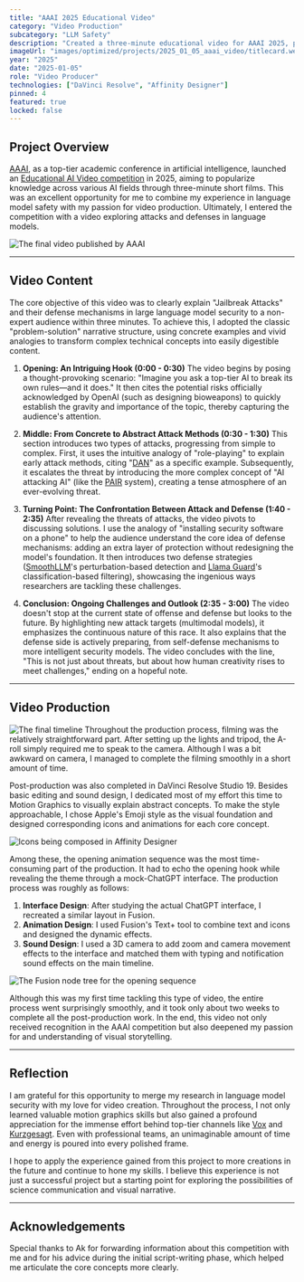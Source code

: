 ```yaml
---
title: "AAAI 2025 Educational Video"
category: "Video Production"
subcategory: "LLM Safety"
description: "Created a three-minute educational video for AAAI 2025, providing an accessible introduction to attacks and defenses in the field of large language model security."
imageUrl: "images/optimized/projects/2025_01_05_aaai_video/titlecard.webp"
year: "2025"
date: "2025-01-05"
role: "Video Producer"
technologies: ["DaVinci Resolve", "Affinity Designer"]
pinned: 4
featured: true
locked: false
---
```


## Project Overview
[AAAI](https://aaai.org), as a top-tier academic conference in artificial intelligence, launched an [Educational AI Video competition](https://aaai.org/about-aaai/aaai-awards/aaai-educational-ai-videos/) in 2025, aiming to popularize knowledge across various AI fields through three-minute short films. This was an excellent opportunity for me to combine my experience in language model safety with my passion for video production. Ultimately, I entered the competition with a video exploring attacks and defenses in language models.

![The final video published by AAAI](https://www.youtube.com/watch?v=eSuEhZpHesU&t=2s&pp=ygUZYWFhaSBlZHVjYXRpb25hbCBhaSB2aWRlbw%3D%3D)

---

## Video Content
The core objective of this video was to clearly explain "Jailbreak Attacks" and their defense mechanisms in large language model security to a non-expert audience within three minutes. To achieve this, I adopted the classic "problem-solution" narrative structure, using concrete examples and vivid analogies to transform complex technical concepts into easily digestible content.

1.  **Opening: An Intriguing Hook (0:00 - 0:30)**
    The video begins by posing a thought-provoking scenario: "Imagine you ask a top-tier AI to break its own rules—and it does." It then cites the potential risks officially acknowledged by OpenAI (such as designing bioweapons) to quickly establish the gravity and importance of the topic, thereby capturing the audience's attention.

2.  **Middle: From Concrete to Abstract Attack Methods (0:30 - 1:30)**
    This section introduces two types of attacks, progressing from simple to complex. First, it uses the intuitive analogy of "role-playing" to explain early attack methods, citing "[DAN](https://www.reddit.com/r/ChatGPTPromptGenius/comments/106azp6/dan_do_anything_now/)" as a specific example. Subsequently, it escalates the threat by introducing the more complex concept of "AI attacking AI" (like the [PAIR](https://arxiv.org/abs/2310.08419) system), creating a tense atmosphere of an ever-evolving threat.

3.  **Turning Point: The Confrontation Between Attack and Defense (1:40 - 2:35)**
    After revealing the threats of attacks, the video pivots to discussing solutions. I use the analogy of "installing security software on a phone" to help the audience understand the core idea of defense mechanisms: adding an extra layer of protection without redesigning the model's foundation. It then introduces two defense strategies ([SmoothLLM](https://arxiv.org/abs/2310.03684)'s perturbation-based detection and [Llama Guard](https://arxiv.org/abs/2312.06674)'s classification-based filtering), showcasing the ingenious ways researchers are tackling these challenges.

4.  **Conclusion: Ongoing Challenges and Outlook (2:35 - 3:00)**
    The video doesn't stop at the current state of offense and defense but looks to the future. By highlighting new attack targets (multimodal models), it emphasizes the continuous nature of this race. It also explains that the defense side is actively preparing, from self-defense mechanisms to more intelligent security models. The video concludes with the line, "This is not just about threats, but about how human creativity rises to meet challenges," ending on a hopeful note.

---

## Video Production
![The final timeline](images/optimized/projects/2025_01_05_aaai_video/full_timeline.webp)
Throughout the production process, filming was the relatively straightforward part. After setting up the lights and tripod, the A-roll simply required me to speak to the camera. Although I was a bit awkward on camera, I managed to complete the filming smoothly in a short amount of time.

Post-production was also completed in DaVinci Resolve Studio 19. Besides basic editing and sound design, I dedicated most of my effort this time to Motion Graphics to visually explain abstract concepts. To make the style approachable, I chose Apple's Emoji style as the visual foundation and designed corresponding icons and animations for each core concept.

![Icons being composed in Affinity Designer](images/optimized/projects/2025_01_05_aaai_video/element_design.webp)

Among these, the opening animation sequence was the most time-consuming part of the production. It had to echo the opening hook while revealing the theme through a mock-ChatGPT interface. The production process was roughly as follows:
1.  **Interface Design**: After studying the actual ChatGPT interface, I recreated a similar layout in Fusion.
2.  **Animation Design**: I used Fusion's Text+ tool to combine text and icons and designed the dynamic effects.
3.  **Sound Design**: I used a 3D camera to add zoom and camera movement effects to the interface and matched them with typing and notification sound effects on the main timeline.

![The Fusion node tree for the opening sequence](images/optimized/projects/2025_01_05_aaai_video/opening_seq_comp.webp)

Although this was my first time tackling this type of video, the entire process went surprisingly smoothly, and it took only about two weeks to complete all the post-production work. In the end, this video not only received recognition in the AAAI competition but also deepened my passion for and understanding of visual storytelling.

---

## Reflection
I am grateful for this opportunity to merge my research in language model security with my love for video creation. Throughout the process, I not only learned valuable motion graphics skills but also gained a profound appreciation for the immense effort behind top-tier channels like [Vox](https://www.youtube.com/@Vox) and [Kurzgesagt](https://www.youtube.com/@kurzgesagt). Even with professional teams, an unimaginable amount of time and energy is poured into every polished frame.

I hope to apply the experience gained from this project to more creations in the future and continue to hone my skills. I believe this experience is not just a successful project but a starting point for exploring the possibilities of science communication and visual narrative.

---

## Acknowledgements
Special thanks to Ak for forwarding information about this competition with me and for his advice during the initial script-writing phase, which helped me articulate the core concepts more clearly.
